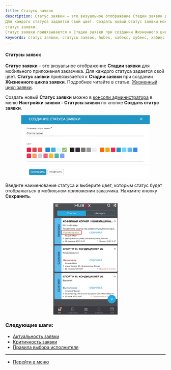 ```yaml
---
title: Статусы заявок
description: Статус заявки – это визуальное отображение Стадии заявки для мобильного приложения заказчика.
Для каждого статуса задается свой цвет. Создать новый Статус заявки можно в консоли администратора в меню Настройки заявки - Статусы заявки по кнопке Создать
статус заявки.
Статус заявки привязывается к Стадии заявки при создании Жизненного цикла заявки.
keywords: статус заявки, статусы заявок, hubex, хабекс, хубекс, хабикс
---
```

#### Статусы заявок
<html>
<meta charset="utf-8">

</html>

<body>

<p><strong>Статус заявки</strong> – это визуальное отображение <strong>Стадии заявки</strong> для мобильного приложения заказчика.
    Для каждого статуса задается свой цвет.
    <strong>Статус заявки</strong> привязывается к <strong>Стадии заявки</strong> при создании <strong>Жизненного цикла заявки</strong>. Подробнее читайте в статье: <a
            href="https://wiki.hubex.ru/docs/FAQ/RU/admin/TicketLifeCycle.html">Жизненный цикл заявки</a>.</p>


<p>Создать новый <strong>Статус заявки</strong> можно в <a href="https://wiki.hubex.ru/docs/FAQ/RU/admin/HowToEnterTheAdmin.html">консоли
    администратора</a> в меню <strong>Настройки заявки - Статусы заявки</strong> по кнопке <strong>Создать
    статус заявки</strong>.</p>

<div>
    <img style="margin: 0 auto; display: block; max-width: 80%;"
         src="/attachments/images/FAQ/ADMIN/StatusType/NewStatus.jpg"/>
</div>
<p>Введите наименование статуса и выберите цвет, которым статус будет отображаться в мобильном приложении
    заказчика. Нажмите кнопку <strong>Сохранить</strong>. </p>
<div>
    <img style="margin: 0 auto; display: block; max-width: 40%;"
         src="/attachments/images/FAQ/ADMIN/StatusType/MobCustomer.jpg"/>
</div>
</body>

### Следующие шаги:
- [Актуальность заявки](./Actuality.md)
- [Критичность заявки](./Criticality.md)
- [Правила выбора исполнителя](./RulesOfChoice.md)


____
- [Перейти в меню](http://wiki.hubex.ru)
